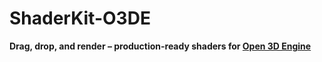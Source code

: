 # ShaderKit-O3DE

**Drag, drop, and render – production-ready shaders for [Open 3D Engine](https://o3de.org/)**  

